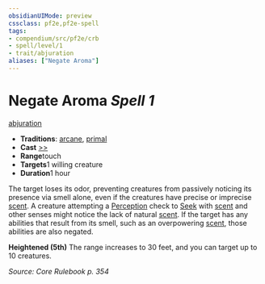 ```yaml
---
obsidianUIMode: preview
cssclass: pf2e,pf2e-spell
tags:
- compendium/src/pf2e/crb
- spell/level/1
- trait/abjuration
aliases: ["Negate Aroma"]
---
```

# Negate Aroma *Spell 1*   
[abjuration](/rules/traits/abjuration.md)  

- **Traditions**: [arcane](/rules/traits/arcane.md), [primal](/rules/traits/primal.md)
- **Cast** [>>](/rules/core-rulebook/chapter-9-playing-the-game.md#Actions "Two-Action") 
- **Range**touch
- **Targets**1 willing creature
- **Duration**1 hour

The target loses its odor, preventing creatures from passively noticing its presence via smell alone, even if the creatures have precise or imprecise [scent](/rules/abilities/scent.md). A creature attempting a [Perception](/compendium/skills.md#Perception) check to [Seek](/rules/actions/seek.md) with [scent](/rules/abilities/scent.md) and other senses might notice the lack of natural [scent](/rules/abilities/scent.md). If the target has any abilities that result from its smell, such as an overpowering [scent](/rules/abilities/scent.md), those abilities are also negated.

**Heightened (5th)** The range increases to 30 feet, and you can target up to 10 creatures.

*Source: Core Rulebook p. 354*